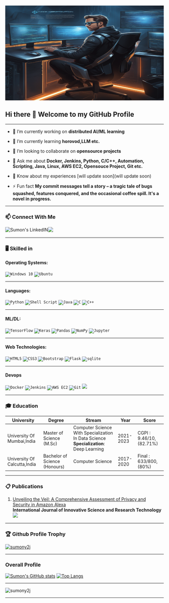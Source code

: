 <img src="./Github_Banner.png" width=100% height=300px> <br>

## Hi there 👋 Welcome to my GitHub Profile

<hr>

- 🔭 I’m currently working on **distributed AI/ML learning**

- 🌱 I’m currently learning **horovod,LLM etc.**

- 👯 I’m looking to collaborate on **opensource projects**

- 💬 Ask me about **Docker, Jenkins, Python, C/C++, Automation, Scripting, Java, Linux, AWS EC2, Opensouce Project, Git etc.**

- 📄 Know about my experiences [will update soon](will update soon)

- ⚡ Fun fact **My commit messages tell a story – a tragic tale of bugs squashed, features conquered, and the occasional coffee spill. It's a novel in progress.**

<hr>

### 📫 Connect With Me
<a href="https://www.linkedin.com/in/sumon-singh-4b0a031a5/">
  <img align="left" alt="Sumon's LinkedIN" src="https://img.shields.io/badge/linkedin-%230077B5.svg?style=for-the-badge&logo=linkedin&logoColor=white" />
</a>
<a href="mailto:singhsumony2j@gmail.com?">
  <img src="https://img.shields.io/badge/gmail-%23DD0031.svg?&style=for-the-badge&logo=gmail&logoColor=white"/></a>
</a>

<hr>

###  :desktop_computer: Skilled in 

#### Operating Systems:
<code><img alt="Windows 10" src="https://img.shields.io/badge/Windows-0078D6?style=for-the-badge&logo=windows&logoColor=white" /></code>
<code><img alt="Ubuntu" src="https://img.shields.io/badge/Ubuntu-E95420?style=for-the-badge&logo=ubuntu&logoColor=white" /></code>

<hr>

#### Languages:
<code><img alt="Python" src="https://img.shields.io/badge/python-%2314354C.svg?style=for-the-badge&logo=python&logoColor=white"/></code>
<code><img alt="Shell Script" src="https://img.shields.io/badge/shell_script%20-%23121011.svg?&style=for-the-badge&logo=gnu-bash&logoColor=white"/></code>
<code><img alt="Java" src="https://img.shields.io/badge/java-%23ED8B00.svg?&style=for-the-badge&logo=java&logoColor=white"/></code>
<code><img alt="C" src="https://img.shields.io/badge/c%20-%2300599C.svg?&style=for-the-badge&logo=c&logoColor=white"/></code>
<code><img alt="C++" src="https://img.shields.io/badge/c++-%2300599C.svg?style=for-the-badge&logo=c%2B%2B&logoColor=white"/></code>

<hr>

#### ML/DL:
<code><img alt="TensorFlow" src="https://img.shields.io/badge/TensorFlow-%23FF6F00.svg?style=for-the-badge&logo=TensorFlow&logoColor=white" /></code>
<code><img alt="Keras" src="https://img.shields.io/badge/Keras-%23D00000.svg?style=for-the-badge&logo=Keras&logoColor=white"/></code>
<code><img alt="Pandas" src="https://img.shields.io/badge/pandas-%23150458.svg?style=for-the-badge&logo=pandas&logoColor=white" /></code>
<code><img alt="NumPy" src="https://img.shields.io/badge/numpy-%23013243.svg?style=for-the-badge&logo=numpy&logoColor=white" /></code>
<code><img alt="Jupyter" src="https://img.shields.io/badge/Jupyter-%23F37626.svg?style=for-the-badge&logo=Jupyter&logoColor=white" /></code>

<hr>

#### Web Technologies:
<code><img alt="HTML5" src="https://img.shields.io/badge/html5-%23E34F26.svg?style=for-the-badge&logo=html5&logoColor=white"/></code>
<code><img alt="CSS3" src="https://img.shields.io/badge/css3-%231572B6.svg?style=for-the-badge&logo=css3&logoColor=white"/></code>
<code><img alt="Bootstrap" src="https://img.shields.io/badge/bootstrap%20-%23563D7C.svg?&style=for-the-badge&logo=bootstrap&logoColor=white"/></code>
<code><img alt="Flask" src="https://img.shields.io/badge/flask%20-%23000.svg?&style=for-the-badge&logo=flask&logoColor=white"/></code>
<code><img alt="sqlite" src ="https://img.shields.io/badge/sqlite-%2307405e.svg?&style=for-the-badge&logo=sqlite&logoColor=white"/></code>

<hr>

#### Devops
<code><img alt="Docker" src="https://img.shields.io/badge/docker%20-%230db7ed.svg?&style=for-the-badge&logo=docker&logoColor=white"/></code>
<code><img alt="Jenkins" src="https://img.shields.io/badge/jenkins%20-%232C5263.svg?&style=for-the-badge&logo=jenkins&logoColor=white"/></code>
<code><img alt="AWS EC2" src="https://img.shields.io/badge/AWS%20-%23FF9900.svg?&style=for-the-badge&logo=amazon-aws&logoColor=white"/></code>
<code><img alt="Git" src="https://img.shields.io/badge/git%20-%23F05033.svg?&style=for-the-badge&logo=git&logoColor=white"/></code>
<code><img src="https://img.shields.io/badge/vagrant%20-%231563FF.svg?&style=for-the-badge&logo=vagrant&logoColor=white"/></code>

<hr>

### :mortar_board: Education

|University|Degree|Stream|Year|Score|
| ---- | ---- | ---- | ---- | ---- |
|University Of Mumbai,India|Master of Science (M.Sc)|Computer Science With Specialization In Data Science<br><strong>Specialization</strong>: Deep Learning|2021-2023|CGPI : 9.46/10, (82.71%)|
|University Of Calcutta,India|Bachelor of Science (Honours)|Computer Science|2017-2020|Final : 633/800, (80%)

<hr>

### :clipboard: Publications 

<ol>
  
<li><a href="https://ijisrt.com/assets/upload/files/IJISRT23JUL1680.pdf"/>Unveiling the Veil: A Comprehensive Assessment of Privacy and Security in Amazon Alexa</a></li><strong>International Journal of Innovative Science and Research Technology</strong> <a href="https://ijisrt.com/assets/upload/files/IJISRT23JUL1680.pdf"><img src="https://img.shields.io/badge/IJISRT-Publisher-blue"><a/>
  
</ol>

<hr>

### 🏆 Github Profile Trophy

<p align="left"> <a href="https://github.com/ryo-ma/github-profile-trophy"><img src="https://github-profile-trophy.vercel.app/?username=sumony2j" alt="sumony2j" /></a> </p>

<hr>

### Overall Profile

[![Sumon's GitHub stats](https://github-readme-stats.vercel.app/api?username=sumony2j&show_icons=true&locale=en)](https://github.com/anuraghazra/github-readme-stats)
[![Top Langs](https://github-readme-stats.vercel.app/api/top-langs?username=sumony2j&show_icons=true&locale=en&layout=compact)](https://github.com/anuraghazra/github-readme-stats)

<hr>

<p align="left"> <img src="https://komarev.com/ghpvc/?username=sumony2j&label=Profile%20views&color=0e75b6&style=flat" alt="sumony2j" /> </p>

<hr>
